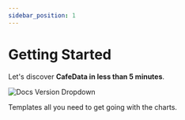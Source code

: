 ```yaml
---
sidebar_position: 1
---
```


# Getting Started

Let's discover **CafeData in less than 5 minutes**.

![Docs Version Dropdown](/img/tutorial/cafeDataPanel.png)

Templates all you need to get going with the charts.
